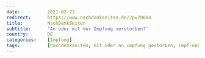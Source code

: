 ```yaml
---
date:          2021-02-23
redirect:      https://www.nachdenkseiten.de/?p=70084
title:         NachDenkSeiten
subtitle:      'An oder mit der Impfung verstorben?'
country:       DE
categories:    [Impfung]
tags:          [nachdenkseiten, mit oder an impfung gestorben, impf-nebenwirkungen]
---
```

